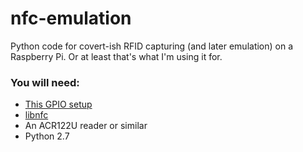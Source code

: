 # nfc-emulation
Python code for covert-ish RFID capturing (and later emulation) on a Raspberry Pi.
Or at least that's what I'm using it for.

### You will need:
* [This GPIO setup](http://razzpisampler.oreilly.com/images/rpck_1101.png)
* [libnfc](http://nfc-tools.org/index.php?title=Libnfc)
* An ACR122U reader or similar
* Python 2.7
